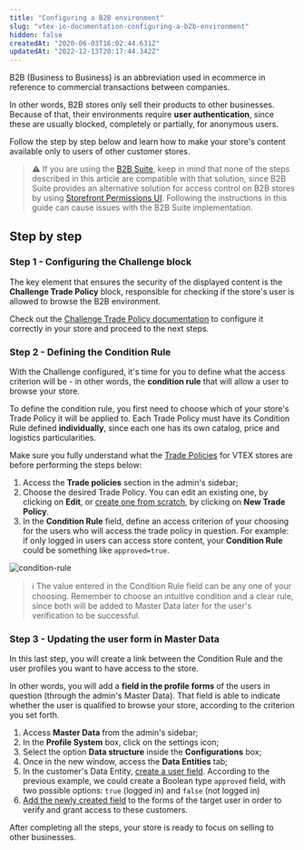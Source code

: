 ```yaml
---
title: "Configuring a B2B environment"
slug: "vtex-io-documentation-configuring-a-b2b-environment"
hidden: false
createdAt: "2020-06-03T16:02:44.631Z"
updatedAt: "2022-12-13T20:17:44.342Z"
---
```


B2B (Business to Business) is an abbreviation used in ecommerce in reference to commercial transactions between companies.

In other words, B2B stores only sell their products to other businesses. Because of that, their environments require **user authentication**, since these are usually blocked, completely or partially, for anonymous users.

Follow the step by step below and learn how to make your store's content available only to users of other customer stores.

> ⚠️ If you are using the [B2B Suite](https://developers.vtex.com/docs/guides/vtex-b2b-suite), keep in mind that none of the steps described in this article are compatible with that solution, since B2B Suite provides an alternative solution for access control on B2B stores by using [Storefront Permissions UI](https://developers.vtex.com/docs/guides/vtex-storefront-permissions-ui). Following the instructions in this guide can cause issues with the B2B Suite implementation.

## Step by step

### Step 1 - Configuring the Challenge block

The key element that ensures the security of the displayed content is the **Challenge Trade Policy** block, responsible for checking if the store's user is allowed to browse the B2B environment.

Check out the [Challenge Trade Policy documentation](https://developers.vtex.com/vtex-developer-docs/docs/vtex-challenge-tp-condition/) to configure it correctly in your store and proceed to the next steps.

### Step 2 - Defining the Condition Rule

With the Challenge configured, it's time for you to define what the access criterion will be - in other words, the **condition rule** that will allow a user to browse your store.

To define the condition rule, you first need to choose which of your store's Trade Policy it will be applied to. Each Trade Policy must have its Condition Rule defined **individually**, since each one has its own catalog, price and logistics particularities.

Make sure you fully understand what the [Trade Policies](https://help.vtex.com/tutorial/what-is-a-sales-policy--563tbcL0TYKEKeOY4IAgAE) for VTEX stores are before performing the steps below:

1. Access the **Trade policies** section in the admin's sidebar;
2. Choose the desired Trade Policy. You can edit an existing one, by clicking on **Edit**, or [create one from scratch](https://help.vtex.com/faq/how-to-configure-a-new-trade-policy--frequentlyAskedQuestions_700), by clicking on **New Trade Policy**.
3. In the **Condition Rule** field, define an access criterion of your choosing for the users who will access the trade policy in question. For example: if only logged in users can access store content, your **Condition Rule** could be something like `approved=true`.

![condition-rule](https://cdn.jsdelivr.net/gh/vtexdocs/dev-portal-content@main/images/vtex-io-documentation-configuring-a-b2b-environment-0.png)

> ℹ️ The value entered in the Condition Rule field can be any one of your choosing. Remember to choose an intuitive condition and a clear rule, since both will be added to Master Data later for the user's verification to be successful.

### Step 3 - Updating the user form in Master Data

In this last step, you will create a link between the Condition Rule and the user profiles you want to have access to the store.

In other words, you will add a **field in the profile forms** of the users in question (through the admin's Master Data). That field is able to indicate whether the user is qualified to browse your store, according to the criterion you set forth.

1. Access **Master Data** from the admin's sidebar;
2. In the **Profile System** box, click on the settings icon;
3. Select the option **Data structure** inside the **Configurations** box;
4. Once in the new window, access the **Data Entities** tab;
5. In the customer's Data Entity, [create a user field](https://help.vtex.com/tutorial/how-can-i-create-field-in-master-data--frequentlyAskedQuestions_1829#dynamic-storage). According to the previous example, we could create a Boolean type `approved` field, with two possible options: `true` (logged in) and `false` (not logged in)
6. [Add the newly created field](https://help.vtex.com/tutorial/how-can-i-create-field-in-master-data--frequentlyAskedQuestions_1829#dynamic-storage) to the forms of the target user in order to verify and grant access to these customers.

After completing all the steps, your store is ready to focus on selling to other businesses.
